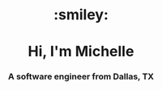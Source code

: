 <h1 align="center">:smiley:</h1>
<h1 align="center">Hi, I'm Michelle</h1>

<h3 align="center">A software engineer from Dallas, TX</h3>

<!--
**MiKuwahara/MiKuwahara** is a ✨ _special_ ✨ repository because its `README.md` (this file) appears on your GitHub profile.

Here are some ideas to get you started:

- 🔭 I’m currently working on ...
- 🌱 I’m currently learning ...
- 👯 I’m looking to collaborate on ...
- 🤔 I’m looking for help with ...
- 💬 Ask me about ...
- 📫 How to reach me: ...
- 😄 Pronouns: ...
- ⚡ Fun fact: ...
-->
